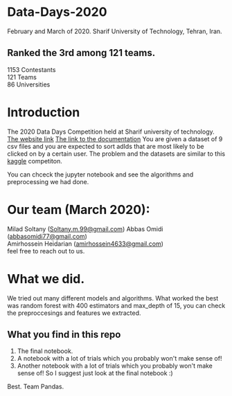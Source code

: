 # Data-Days-2020
February and March of 2020.
Sharif University of Technology, Tehran, Iran.
## Ranked the 3rd among 121 teams.
1153 Contestants   
121 Teams  
86 Universities  


# Introduction
The 2020 Data Days Competition held at Sharif university of technology.
[The website link](https://datadays.sharif.edu)
[The link to the documentation](https://docs.google.com/document/d/1ov2xxVM1ZBHk2K3RJqDM2A-9xnyHlfh9dpCY5p_F_L8/edit#)
You are given a dataset of 9 csv files and you are expected to sort adIds that are most likely to be clicked on by a certain user.
The problem and the datasets are similar to this [kaggle](https://www.kaggle.com/c/outbrain-click-prediction/data) competiton.

You can chceck the jupyter notebook and see the algorithms and preprocessing we had done.

# Our team (March 2020):
Milad Soltany (Soltany.m.99@gmail.com) 
Abbas Omidi  (abbasomidi77@gmail.com)  
Amirhossein Heidarian (amirhossein4633@gmail.com)  
feel free to reach out to us.

# What we did.
We tried out many different models and algorithms.
What worked the best was random forest with 400 estimators and max_depth of 15, you can check the preproccesings and features we extracted.

## What you find in this repo
1. The final notebook.
2. A notebook with a lot of trials which you probably won't make sense of!
3. Another notebook with a lot of trials which you probably won't make sense of!
So I suggest just look at the final notebook :)

Best.
Team Pandas.
